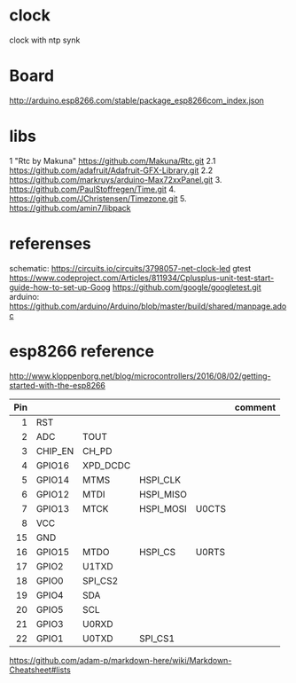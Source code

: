 # clock
clock with ntp synk
# Board
http://arduino.esp8266.com/stable/package_esp8266com_index.json
# libs
 1 "Rtc by Makuna"
 https://github.com/Makuna/Rtc.git
 2.1
 https://github.com/adafruit/Adafruit-GFX-Library.git
 2.2
 https://github.com/markruys/arduino-Max72xxPanel.git
 3.
 https://github.com/PaulStoffregen/Time.git
 4.
 https://github.com/JChristensen/Timezone.git 
 5.
 https://github.com/amin7/libpack
# referenses
schematic: https://circuits.io/circuits/3798057-net-clock-led
gtest
https://www.codeproject.com/Articles/811934/Cplusplus-unit-test-start-guide-how-to-set-up-Goog
https://github.com/google/googletest.git
arduino:
https://github.com/arduino/Arduino/blob/master/build/shared/manpage.adoc

# esp8266 reference
http://www.kloppenborg.net/blog/microcontrollers/2016/08/02/getting-started-with-the-esp8266

Pin | | | | | comment
---:| --- | --- | --- | ---| ---
1|	RST|
2|ADC|TOUT
3|CHIP_EN|CH_PD
4|GPIO16|XPD_DCDC
5|GPIO14|MTMS|HSPI_CLK
6|GPIO12|MTDI|HSPI_MISO
7|GPIO13|MTCK|HSPI_MOSI|U0CTS
8|VCC
15|GND
16|GPIO15|MTDO|HSPI_CS|U0RTS
17|GPIO2|U1TXD
18|GPIO0|SPI_CS2
19|GPIO4|SDA
20|GPIO5|SCL
21|GPIO3|U0RXD
22|GPIO1|U0TXD|SPI_CS1



https://github.com/adam-p/markdown-here/wiki/Markdown-Cheatsheet#lists
